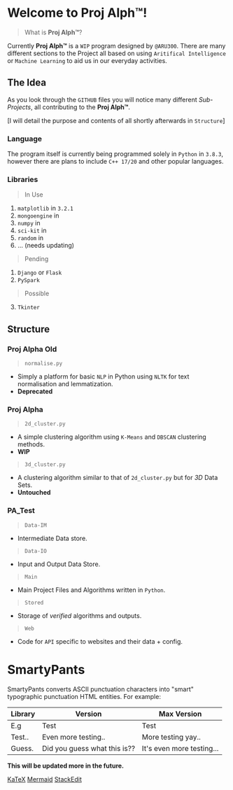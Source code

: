 # Welcome to **Proj Alph™️**!

> What is **Proj Alph™️**?

Currently **Proj Alph™️** is a `WIP` program designed by `@ARU300`.  There are many different sections to the Project all based on using `Aritifical Intelligence` or `Machine Learning` to aid us in our everyday activities.

## The Idea

As you look through the `GITHUB` files you will notice many different *Sub-Projects*, all contributing to the **Proj Alph™️**. 

[I will detail the purpose and contents of all shortly afterwards in `Structure`]

### Language

The program itself is currently being programmed solely in `Python` in `3.8.3`, however there are plans to include `C++ 17/20` and other popular languages.

### Libraries

> In Use
 1. `matplotlib` in `3.2.1`
 2. `mongoengine` in ` `
 3. `numpy` in ` `
 4. `sci-kit` in ` `
 5. `random` in ` `
 6. ... (needs updating)

> Pending
1. `Django` or `Flask`
2. `PySpark`

> Possible
3. `Tkinter`

## Structure

### Proj Alpha Old
> `normalise.py`
* Simply a platform for basic `NLP` in Python using `NLTK` for text normalisation and lemmatization.
* **Deprecated**

### Proj Alpha
> `2d_cluster.py`
* A simple clustering algorithm using `K-Means` and `DBSCAN` clustering methods.
* **WIP** 

> `3d_cluster.py`
* A clustering algorithm similar to that of `2d_cluster.py` but for *3D* Data Sets.
* **Untouched**

### PA_Test
> `Data-IM`
* Intermediate Data store.

> `Data-IO`
* Input and Output Data Store.

> `Main`
* Main Project Files and Algorithms written in `Python`.

> `Stored`
* Storage of *verified* algorithms and outputs.

> `Web`
* Code for `API` specific to websites and their data + config.
# SmartyPants

SmartyPants converts ASCII punctuation characters into "smart" typographic punctuation HTML entities. For example:

|Library          |Version                       |Max Version                  |
|----------------|-------------------------------|-----------------------------|
|E.g             |Test                           |Test                         |
|Test..          |Even more testing..            |More testing yay..           |
|Guess.          |Did you guess what this is??   |It's even more testing...    |

**This will be updated more in the future.**

[KaTeX](https://katex.org/)
[Mermaid](https://mermaid-js.github.io/mermaid/#/)
[StackEdit](https://stackedit.io/app#)
